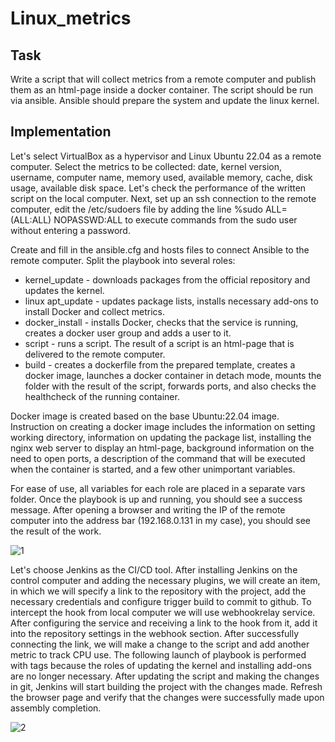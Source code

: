# Linux_metrics

Task
---
Write a script that will collect metrics from a remote computer and publish them as an html-page inside a docker container. 
The script should be run via ansible. Ansible should prepare the system and update the linux kernel.

Implementation
---
Let's select VirtualBox as a hypervisor and Linux Ubuntu 22.04 as a remote computer.
Select the metrics to be collected: date, kernel version, username, computer name, memory used, available memory, cache, disk usage, available disk space. 
Let's check the performance of the written script on the local computer. 
Next, set up an ssh connection to the remote computer, edit the /etc/sudoers file by adding the line %sudo ALL=(ALL:ALL) NOPASSWD:ALL to execute commands from the sudo user without entering a password.

Create and fill in the ansible.cfg and hosts files to connect Ansible to the remote computer. Split the playbook into several roles:
* kernel_update - downloads packages from the official repository and updates the kernel.
* linux apt_update - updates package lists, installs necessary add-ons to install Docker and collect metrics.
* docker_install - installs Docker, checks that the service is running, creates a docker user group and adds a user to it.
* script - runs a script. The result of a script is an html-page that is delivered to the remote computer.
* build - creates a dockerfile from the prepared template, creates a docker image, launches a docker container in detach mode, mounts the folder with the result of the script, forwards ports, and also checks the healthcheck of the running container.

Docker image is created based on the base Ubuntu:22.04 image. Instruction on creating a docker image includes the information on setting working directory, information on updating the package list, installing the nginx web server to display an html-page, background information on the need to open ports, a description of the command that will be executed when the container is started, and a few other unimportant variables.

For ease of use, all variables for each role are placed in a separate vars folder.
Once the playbook is up and running, you should see a success message. After opening a browser and writing the IP of the remote computer into the address bar (192.168.0.131 in my case), you should see the result of the work.

![1](https://github.com/Buzzz-Aldrin/linux_metrics/assets/125478918/99822b18-3ba3-4b61-8ee0-35e60c7e5534)

Let's choose Jenkins as the CI/CD tool. 
After installing Jenkins on the control computer and adding the necessary plugins, we will create an item, in which we will specify a link to the repository with the project, add the necessary credentials and configure trigger build to commit to github. 
To intercept the hook from local computer we will use webhookrelay service. 
After configuring the service and receiving a link to the hook from it, add it into the repository settings in the webhook section. 
After successfully connecting the link, we will make a change to the script and add another metric to track CPU use. 
The following launch of playbook is performed with tags because the roles of updating the kernel and installing add-ons are no longer necessary.
After updating the script and making the changes in git, Jenkins will start building the project with the changes made. 
Refresh the browser page and verify that the changes were successfully made upon assembly completion.

![2](https://github.com/Buzzz-Aldrin/linux_metrics/assets/125478918/200f1c62-3893-488f-a342-ec1a245e2c8d)
